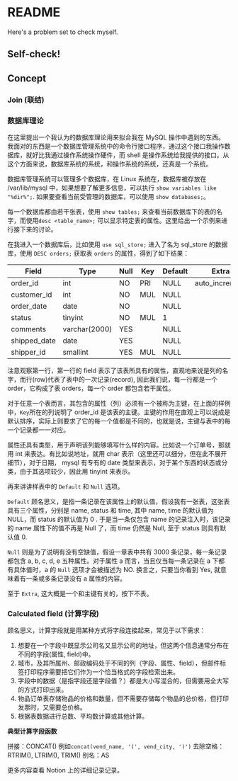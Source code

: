 # README

Here's a problem set to check myself.

## Self-check!



## Concept

### Join (联结)


### 数据库理论

在这里提出一个我认为的数据库理论用来拟合我在 MySQL 操作中遇到的东西。
我面对的东西是一个数据库管理系统中的命令行接口程序，通过这个接口我操作数据库，就好比我通过操作系统操作硬件，而 shell 是操作系统给我提供的接口。从这个方面来说，数据库系统的系统，和操作系统的系统，还真是一个系统。

数据库管理系统可以管理多个数据库，在 Linux 系统在，数据库被存放在 /var/lib/mysql 中，如果想要了解更多信息，可以执行 `show variables like "%dir%";`. 如果要查看当前受管理的数据库，可以使用 `show databases;`。

每一个数据库都由若干张表，使用 `show tables;` 来查看当前数据库下的表的名字，而使用`desc <table_name>;` 可以显示特定表的属性。这里给出一个示例来进行接下来的讨论。

在我进入一个数据库后，比如使用 `use sql_store;` 进入了名为 sql\_store 的数据库，使用 `DESC orders;` 获取表 `orders` 的属性，得到了如下结果：

| Field        | Type          | Null | Key | Default | Extra          |
|--------------|---------------|------|-----|---------|----------------|
| order\_id     | int           | NO   | PRI | NULL    | auto\_increment |
| customer\_id  | int           | NO   | MUL | NULL    |                |
| order\_date   | date          | NO   |     | NULL    |                |
| status       | tinyint       | NO   | MUL | 1       |                |
| comments     | varchar(2000) | YES  |     | NULL    |                |
| shipped\_date | date          | YES  |     | NULL    |                |
| shipper\_id   | smallint      | YES  | MUL | NULL    |                |

注意观察第一行，第一行的 field 表示了该表所具有的属性，直观地来说是列的名字，而行(row)代表了表中的一次记录(record), 因此我们说，每一行都是一个 order，它构成了表 orders，每一个 order 都包含若干属性。

对于任意一个表而言，其包含的属性（列）必须有一个被称为主键，在上面的样例中，`Key`所在的列说明了 order\_id 是该表的主键。主键的作用在直观上可以说成是默认排序，实际上则要求了它的每一个值都是不同的，也就是说，主键与表中的每一个记录都一一对应。

属性还具有类型，用于声明该列能够填写什么样的内容。比如说一个订单号，那就用 int 来表达。有比如说地址，就用 char 表示（这里还可以细分，但在此不展开细节），对于日期， mysql 有专有的 date 类型来表示，对于某个东西的状态或分类，由于其选项较少，因此用 tinyint 来表示。

再来讲讲样表中的 `Default` 和 `Null` 选项。

`Default` 顾名思义，是指一条记录在该属性上的默认值，假设我有一张表，这张表具有三个属性，分别是 name, status 和 time, 其中 name, time 的默认值为 NULL，而 status 的默认值为 0 . 于是当一条仅包含 name 的记录注入时，该记录的 name 属性下的值不再是 Null 了，而 time 仍然是 Null, 至于 status 则具有默认值 0.

`Null` 则是为了说明有没有空缺值，假设一章表中共有 3000 条记录，每一条记录都包含 a, b, c, d, e 五种属性。对于属性 a 而言，当且仅当每一条记录在 a 下都有具体值时，a 的 `Null` 选项才会被描述为 NO. 换言之，只要当你看到 Yes, 就意味着有一条或多条记录没有 a 属性的内容。

至于 `Extra`, 这大概是一个和主键有关的，按下不表。


### Calculated field (计算字段)

顾名思义，计算字段就是用某种方式将字段连接起来，常见于以下需求：
1. 想要在一个字段中既显示公司名又显示公司的地址，但这两个信息通常分布在不同的字段(属性, field)中。
2. 城市，及其所属州、邮政编码处于不同的列（字段、属性、field），但邮件标签打印程序需要把它们作为一个恰当格式的字段检索出来。
3. 字段中的数据（是指字段还是字段值？）都是大小写混合的，但需要用全大写的方式打印出来。
4. 物品订单表存储物品的价格和数量，但不需要存储每个物品的总价格，但打印发票时，又需要总价格。
5. 根据表数据进行总数、平均数计算或其他计算。

**典型计算字段函数**

拼接：CONCAT() 例如`concat(vend_name, '(', vend_city, ')')`
去除空格：RTRIM(), LTRIM(), TRIM()
别名：AS

更多内容查看 Notion 上的详细记录记录。
